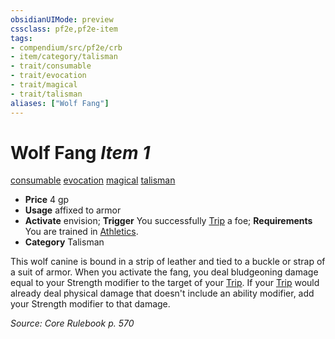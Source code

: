 ```yaml
---
obsidianUIMode: preview
cssclass: pf2e,pf2e-item
tags:
- compendium/src/pf2e/crb
- item/category/talisman
- trait/consumable
- trait/evocation
- trait/magical
- trait/talisman
aliases: ["Wolf Fang"]
---
```

# Wolf Fang *Item 1*  
[consumable](/rules/traits/consumable.md)  [evocation](/rules/traits/evocation.md)  [magical](/rules/traits/magical.md)  [talisman](/rules/traits/talisman.md)  

- **Price** 4 gp
- **Usage** affixed to armor
- **Activate** envision; **Trigger** You successfully [Trip](/rules/actions/trip.md) a foe; **Requirements** You are trained in [Athletics](/compendium/skills.md#Athletics).
- **Category** Talisman

This wolf canine is bound in a strip of leather and tied to a buckle or strap of a suit of armor. When you activate the fang, you deal bludgeoning damage equal to your Strength modifier to the target of your [Trip](/rules/actions/trip.md). If your [Trip](/rules/actions/trip.md) would already deal physical damage that doesn't include an ability modifier, add your Strength modifier to that damage.

*Source: Core Rulebook p. 570*